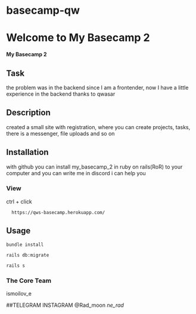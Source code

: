 # basecamp-qw

# Welcome to My Basecamp 2
<strong>My Basecamp 2</strong>
## Task
the problem was in the backend since I am a frontender, 
now I have a little experience in the backend thanks to qwasar
## Description
created a small site with registration, where you can create projects, 
tasks, there is a messenger, file uploads and so on

## Installation
with github you can install my_basecamp_2 in ruby on rails(RoR) to your computer
and you can write me in discord i can help you
### View
 ctrl + click
   ```shell
     https://qws-basecamp.herokuapp.com/
   ```
## Usage

 ```shell
bundle install
```
 ```shell
 rails db:migrate
```
 
 ```shell
 rails s
```
### The Core Team
ismoilov_e 

##TELEGRAM INSTAGRAM
@Rad_moon   _ne_rad_
